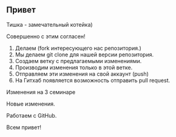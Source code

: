 ## Привет

Тишка - замечательный котейка)

Совершенно с этим согласен!

1. Делаем (fork интересующего нас репозитория.)
2. Мы делаем git clone для нашей версии репозитория.
3. Создаем ветку с предлагаемыми изменениями.
4. Производим изменения только в этой ветке.
5. Отправляем эти изменения на свой аккаунт (push)
6. На Гитхаб появляется возможность отправить pull request.

Изменения на 3 семинаре

Новые изменения.

Работаем с GitHub.


Всем привет!